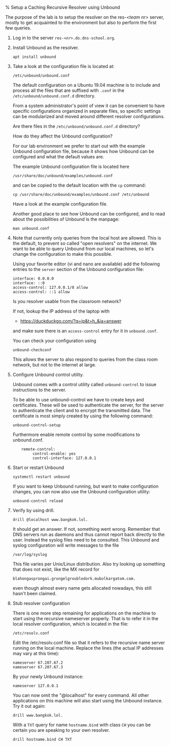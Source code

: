% Setup a Caching Recursive Resolver using Unbound

The purpose of the lab is to setup the resolver on the res-*\<team nr\>* server,
mostly to get acquainted to the environment but also to perform the
first few queries.

1.  Log in to the server `res-`*`<nr>`*`.do.dns-school.org`.
   

2.  Install Unbound as the resolver.

        apt install unbound

3.  Take a look at the configuration file is located at:

        /etc/unbound/unbound.conf

    The default configuration on a Ubuntu 19.04 machine is to include and
    process all the files that are suffixed with `.conf` in the
    `/etc/unbound/unbound.conf.d` directory.

    From a system administrator's point of view it can be convenient to have
    specific configurations organized in separate files, so specific settings
    can be modularized and moved around different resolver configurations.

    Are there files in the `/etc/unbound/unbound.conf.d` directory?

    How do they affect the Unbound configuration?

    For our lab environment we prefer to start out with the example Unbound
    configuration file, because it shows how Unbound can be configured and
    what the default values are.

    The example Unbound configuration file is located here

        /usr/share/doc/unbound/examples/unbound.conf

    and can be copied to the default location with the `cp` command:

        cp /usr/share/doc/unbound/examples/unbound.conf /etc/unbound

    Have a look at the example configuration file.

    Another good place to see how Unbound can be configured, and to read about
    the possibilities of Unbound is the manpage:

        man unbound.conf


4.  Note that currently only queries from the local host are allowed.
    This is the default, to prevent so called "open resolvers" on the
    internet. We want to be able to query Unbound from our local machines, so
    let's change the configuration to make this possible.

    Using your favorite editor (vi and nano are available) add the following
    entries to the `server` section of the Unbound configuration file:

        interface: 0.0.0.0
        interface: ::0
        access-control: 127.0.0.1/8 allow
        access-control: ::1 allow



    Is you resolver usable from the classroom network?

    If not, lookup the IP address of the laptop with

      * <https://duckduckgo.com/?q=ip&t=h_&ia=answer>

    and make sure there is an `access-control` entry for it in `unbound.conf`.

    You can check your configuration using

        unbound-checkconf

    This allows the server to also respond to queries from the class room
    network, but not to the internet at large.

5.  Configure Unbound control utility.

    Unbound comes with a control utility called `unbound-control` to issue
    instructions to the server.

    To be able to use unbound-control we have to create keys and certificates.
    These will be used to authenticate the server, for the server to
    authenticate the client and to encrypt the transmitted data. The certificate
    is most simply created by using the following command:

        unbound-control-setup

    Furthermore enable remote control by some modifications to unbound.conf.
```
       remote-control:
            control-enable: yes
            control-interface: 127.0.0.1
```    
6.  Start or restart Unbound

        systemctl restart unbound

    If you want to keep Unbound running, but want to make configuration
    changes, you can now also use the Unbound configuration utility:

        unbound-control reload

7.  Verify by using drill.

        drill @localhost www.bangkok.lol.

    It should get an answer.  If not, something went wrong.  Remember that
    DNS servers run as daemons and thus cannot report back directly to the
    user.  Instead the syslog files need to be consulted.  This Unbound
    and syslog configuration will write messages to the file

        /var/log/syslog

    This file varies per Unix/Linux distribution.  Also try looking up
    something that does not exist, like the MX record for

        blahongasprongai.grungelgroubledork.mubolkargatom.com.

    even though almost every name gets allocated nowadays, this still hasn't
    been claimed.

8.  Stub resolver configuration

    There is one more step remaining for applications on the machine to
    start using the recursive nameserver properly.  That is to refer it
    in the local resolver configuration, which is located in the file:

        /etc/resolv.conf

    Edit the /etc/resolv.conf file so that it refers to the recursive
    name server running on the local machine.  Replace the lines (the actual
    IP addresses may vary at this time):

        nameserver 67.207.67.2
        nameserver 67.207.67.3

    By your newly Unbound instance:

        nameserver 127.0.0.1

    You can now omit the "@localhost" for every command.  All other
    applications on this machine will also start using the Unbound instance.
    Try it out again:

        drill www.bangkok.lol.

    With a `TXT` query for name `hostname.bind` with class `CH` you can be
    certain you are speaking to your own resolver.

        drill hostname.bind CH TXT

